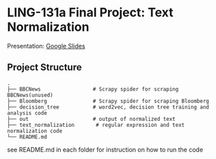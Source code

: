 # **LING-131a Final Project: Text Normalization**
Presentation: [Google Slides](https://docs.google.com/a/brandeis.edu/presentation/d/10JmGl_2cYg02tKstsWhFI9X8zjrWj92UZ5JEaJiyMOc/edit?usp=sharing)

## Project Structure    
    .
    ├── BBCNews                 # Scrapy spider for scraping BBCNews(unused)
    ├── Bloomberg               # Scrapy spider for scraping Bloomberg
    ├── decision_tree           # word2vec, decision tree training and analysis code
    ├── out                     # output of normalized text
    ├── text_normalization       # regular expression and text normalization code
    └── README.md

see README.md in each folder for instruction on how to run the code
